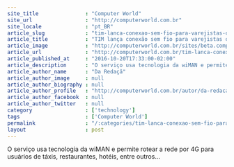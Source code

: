 ```yaml
---
site_title               : "Computer World"
site_url                 : "http://computerworld.com.br"
site_locale              : "pt_BR"
article_slug             : "tim-lanca-conexao-sem-fio-para-varejistas-oferecerem-acesso-a-seus-clientes"
article_title            : "TIM lança conexão sem fio para varejistas oferecerem acesso a seus clientes"
article_image            : "http://computerworld.com.br/sites/beta.computerworld.com.br/files/news_articles/celular_no_cafe.jpg"
article_url              : "http://computerworld.com.br/tim-lanca-conexao-sem-fio-para-varejistas-oferecem-acesso-seus-clientes"
article_published_at     : "2016-10-20T17:33:00-02:00"
article_description      : "O serviço usa tecnologia da wiMAN e permite rotear a rede por 4G para usuários de táxis, restaurantes, hotéis, entre outros..."
article_author_name      : "Da Redaçã"
article_author_image     : null
article_author_biography : null
article_author_profile   : "http://computerworld.com.br/autor/da-redacao"
article_author_facebook  : null
article_author_twitter   : null
category                 : ['technology']
tags                     : ['Computer World']
permalink                : "/:categories/tim-lanca-conexao-sem-fio-para-varejistas-oferecerem-acesso-a-seus-clientes/"
layout                   : post
---
```


O serviço usa tecnologia da wiMAN e permite rotear a rede por 4G para usuários de táxis, restaurantes, hotéis, entre outros...
